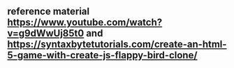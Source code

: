 ## reference material https://www.youtube.com/watch?v=g9dWwUj85t0 and https://syntaxbytetutorials.com/create-an-html-5-game-with-create-js-flappy-bird-clone/